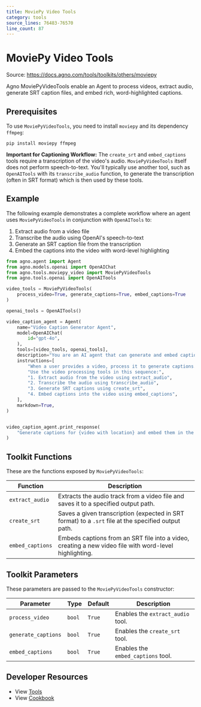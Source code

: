 ```yaml
---
title: MoviePy Video Tools
category: tools
source_lines: 76483-76570
line_count: 87
---
```


# MoviePy Video Tools
Source: https://docs.agno.com/tools/toolkits/others/moviepy

Agno MoviePyVideoTools enable an Agent to process videos, extract audio, generate SRT caption files, and embed rich, word-highlighted captions.

## Prerequisites

To use `MoviePyVideoTools`, you need to install `moviepy` and its dependency `ffmpeg`:

```shell
pip install moviepy ffmpeg
```

**Important for Captioning Workflow:**
The `create_srt` and `embed_captions` tools require a transcription of the video's audio. `MoviePyVideoTools` itself does not perform speech-to-text. You'll typically use another tool, such as `OpenAITools` with its `transcribe_audio` function, to generate the transcription (often in SRT format) which is then used by these tools.

## Example

The following example demonstrates a complete workflow where an agent uses `MoviePyVideoTools` in conjunction with `OpenAITools` to:

1. Extract audio from a video file
2. Transcribe the audio using OpenAI's speech-to-text
3. Generate an SRT caption file from the transcription
4. Embed the captions into the video with word-level highlighting

```python
from agno.agent import Agent
from agno.models.openai import OpenAIChat
from agno.tools.moviepy_video import MoviePyVideoTools
from agno.tools.openai import OpenAITools

video_tools = MoviePyVideoTools(
    process_video=True, generate_captions=True, embed_captions=True
)

openai_tools = OpenAITools()

video_caption_agent = Agent(
    name="Video Caption Generator Agent",
    model=OpenAIChat(
        id="gpt-4o",
    ),
    tools=[video_tools, openai_tools],
    description="You are an AI agent that can generate and embed captions for videos.",
    instructions=[
        "When a user provides a video, process it to generate captions.",
        "Use the video processing tools in this sequence:",
        "1. Extract audio from the video using extract_audio",
        "2. Transcribe the audio using transcribe_audio",
        "3. Generate SRT captions using create_srt",
        "4. Embed captions into the video using embed_captions",
    ],
    markdown=True,
)


video_caption_agent.print_response(
    "Generate captions for {video with location} and embed them in the video"
)
```

## Toolkit Functions

These are the functions exposed by `MoviePyVideoTools`:

| Function         | Description                                                                                            |
| ---------------- | ------------------------------------------------------------------------------------------------------ |
| `extract_audio`  | Extracts the audio track from a video file and saves it to a specified output path.                    |
| `create_srt`     | Saves a given transcription (expected in SRT format) to a `.srt` file at the specified output path.    |
| `embed_captions` | Embeds captions from an SRT file into a video, creating a new video file with word-level highlighting. |

## Toolkit Parameters

These parameters are passed to the `MoviePyVideoTools` constructor:

| Parameter           | Type   | Default | Description                        |
| ------------------- | ------ | ------- | ---------------------------------- |
| `process_video`     | `bool` | `True`  | Enables the `extract_audio` tool.  |
| `generate_captions` | `bool` | `True`  | Enables the `create_srt` tool.     |
| `embed_captions`    | `bool` | `True`  | Enables the `embed_captions` tool. |

## Developer Resources

* View [Tools](https://github.com/agno-agi/agno/blob/main/libs/agno/agno/tools/moviepy_video.py)
* View [Cookbook](https://github.com/agno-agi/agno/blob/main/cookbook/tools/moviepy_video_tools.py)


